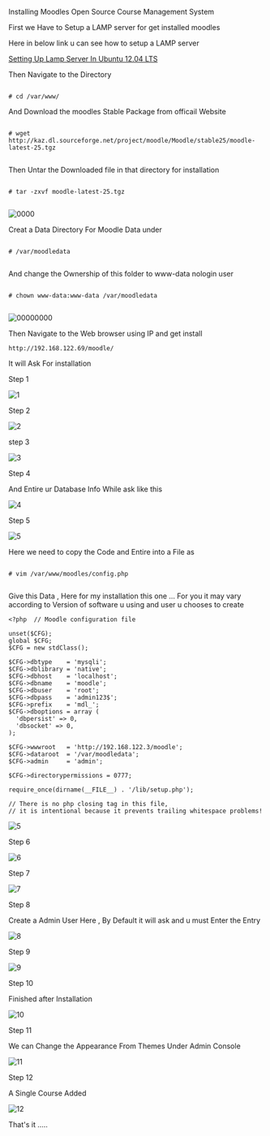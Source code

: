 Installing Moodles Open Source Course Management System


First we Have to Setup a LAMP server for get installed moodles 

Here in below link u can see how to setup a LAMP server 


[Setting Up Lamp Server In Ubuntu 12.04 LTS](https://github.com/babinlonston/Ubuntu-Linux-Stuffs/wiki/Settingup-a-LAMP-Server-in-Ubuntu12.04)


Then Navigate to the Directory 


```

# cd /var/www/

```


And Download the moodles Stable Package from officail Website 


```

# wget http://kaz.dl.sourceforge.net/project/moodle/Moodle/stable25/moodle-latest-25.tgz


```


Then  Untar the Downloaded file in that directory for installation



```

# tar -zxvf moodle-latest-25.tgz


```


![0000](https://github.com/babinlonston/Ubuntu-Linux-Stuffs/raw/master/Installing%20moodle%20in%20ubuntu%2012.04/Selection_0000.png)


Creat a Data Directory For Moodle Data under 

```

# /var/moodledata


```


And change the Ownership of this folder to www-data nologin user 


```

# chown www-data:www-data /var/moodledata


```


![00000000](https://github.com/babinlonston/Ubuntu-Linux-Stuffs/raw/master/Installing%20moodle%20in%20ubuntu%2012.04/Selection_00000.png)




Then Navigate to the Web browser using IP and get install 


```
http://192.168.122.69/moodle/
```
It will Ask For installation 


Step 1 


![1](https://github.com/babinlonston/Ubuntu-Linux-Stuffs/raw/master/Installing%20moodle%20in%20ubuntu%2012.04/Selection_001.png)


Step 2


![2](https://github.com/babinlonston/Ubuntu-Linux-Stuffs/raw/master/Installing%20moodle%20in%20ubuntu%2012.04/Selection_002.png)


step 3


![3](https://github.com/babinlonston/Ubuntu-Linux-Stuffs/raw/master/Installing%20moodle%20in%20ubuntu%2012.04/Selection_003.png)


Step 4

And Entire ur Database Info While ask like this



![4](https://github.com/babinlonston/Ubuntu-Linux-Stuffs/raw/master/Installing%20moodle%20in%20ubuntu%2012.04/Selection_004.png)


Step 5 



![5](https://github.com/babinlonston/Ubuntu-Linux-Stuffs/raw/master/Installing%20moodle%20in%20ubuntu%2012.04/Selection_005.png)


Here we need to copy the Code and Entire into a File as 


```

# vim /var/www/moodles/config.php


```

Give this Data , Here for my installation this one ... For you it may vary according to Version of software u using and user u chooses to create 


```
<?php  // Moodle configuration file

unset($CFG);
global $CFG;
$CFG = new stdClass();

$CFG->dbtype    = 'mysqli';
$CFG->dblibrary = 'native';
$CFG->dbhost    = 'localhost';
$CFG->dbname    = 'moodle';
$CFG->dbuser    = 'root';
$CFG->dbpass    = 'admin123$';
$CFG->prefix    = 'mdl_';
$CFG->dboptions = array (
  'dbpersist' => 0,
  'dbsocket' => 0,
);

$CFG->wwwroot   = 'http://192.168.122.3/moodle';
$CFG->dataroot  = '/var/moodledata';
$CFG->admin     = 'admin';

$CFG->directorypermissions = 0777;

require_once(dirname(__FILE__) . '/lib/setup.php');

// There is no php closing tag in this file,
// it is intentional because it prevents trailing whitespace problems!
```

![5](https://github.com/babinlonston/Ubuntu-Linux-Stuffs/raw/master/Installing%20moodle%20in%20ubuntu%2012.04/Selection_005.png)


Step 6 



![6](https://github.com/babinlonston/Ubuntu-Linux-Stuffs/raw/master/Installing%20moodle%20in%20ubuntu%2012.04/Selection_006.png)



Step 7 


![7](https://github.com/babinlonston/Ubuntu-Linux-Stuffs/raw/master/Installing%20moodle%20in%20ubuntu%2012.04/Selection_007.png)


Step 8 


Create a Admin User Here , By Default it will ask and u must Enter the Entry 


![8](https://github.com/babinlonston/Ubuntu-Linux-Stuffs/raw/master/Installing%20moodle%20in%20ubuntu%2012.04/Selection_008.png)



Step 9


![9](https://github.com/babinlonston/Ubuntu-Linux-Stuffs/raw/master/Installing%20moodle%20in%20ubuntu%2012.04/Selection_009.png)


Step 10


Finished after Installation 



![10](https://github.com/babinlonston/Ubuntu-Linux-Stuffs/raw/master/Installing%20moodle%20in%20ubuntu%2012.04/Selection_010.png)



Step 11

We can Change the Appearance From Themes Under Admin Console 



![11](https://github.com/babinlonston/Ubuntu-Linux-Stuffs/raw/master/Installing%20moodle%20in%20ubuntu%2012.04/Selection_011.png)




Step 12


A Single Course Added 




![12](https://github.com/babinlonston/Ubuntu-Linux-Stuffs/raw/master/Installing%20moodle%20in%20ubuntu%2012.04/Selection_012.png)


That's it .....

 